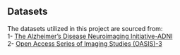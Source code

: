 ## Datasets
The datasets utilized in this project are sourced from: \
1- [The Alzheimer’s Disease Neuroimaging Initiative-ADNI](https://adni.loni.usc.edu/) \
2- [Open Access Series of Imaging Studies (OASIS)-3](https://www.oasis-brains.org/)
